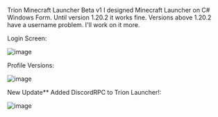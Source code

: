 Trion Minecraft Launcher Beta v1
I designed Minecraft Launcher on C# Windows Form. Until version 1.20.2 it works fine. Versions above 1.20.2 have a username problem. I'll work on it more.

Login Screen:

![image](https://github.com/tugcansluu/Trion-Launcher/assets/126765652/8d60c33a-8d3b-4cdb-9960-7429f59e4221)

Profile Versions:

![image](https://github.com/tugcansluu/Trion-Launcher/assets/126765652/bb4b639e-0feb-4e1f-8539-cd68e775dffd)

New Update**
Added DiscordRPC to Trion Launcher!:

![image](https://github.com/tugcansluu/Trion-Launcher/assets/126765652/25ae081f-2daa-428d-8222-9c2d2e683504)
